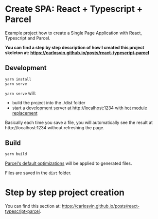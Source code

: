 # Create SPA: React + Typescript + Parcel

Example project how to create a Single Page Application with React, Typescript and Parcel.

**You can find a step by step description of how I created this project skeleton at: https://carlosvin.github.io/posts/react-typescript-parcel**

## Development

```bash
yarn install
yarn serve
```
`yarn serve` will:
- build the project into the ./dist folder
- start a development server at http://localhost:1234 with [hot module replacement](https://en.parceljs.org/hmr.html)

Basically each time you save a file, you will automatically see the result at http://localhost:1234 without refreshing the page.

## Build

```bash
yarn build
```
[Parcel's default optimizations](https://en.parceljs.org/production.html#optimisations) will be applied to generated files.

Files are saved in the `dist` folder.

# Step by step project creation

You can find this section at: https://carlosvin.github.io/posts/react-typescript-parcel.
